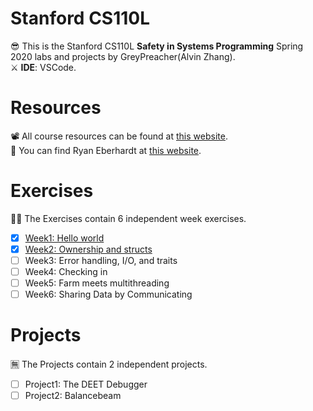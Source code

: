 # Stanford CS110L
😎 This is the Stanford CS110L **Safety in Systems Programming** Spring 2020 labs and projects by GreyPreacher(Alvin Zhang).  
⚔ **IDE**: VSCode.

# Resources
📽 All course resources can be found at [this website](https://reberhardt.com/cs110l/spring-2020/).  
📄 You can find Ryan Eberhardt at [this website](https://reberhardt.com/).

# Exercises
🐱‍👓 The Exercises contain 6 independent week exercises.

- [x] [Week1: Hello world](https://github.com/GreyPreacher/Stanford-CS110L/tree/main/week1)
- [x] [Week2: Ownership and structs](https://github.com/GreyPreacher/Stanford-CS110L/tree/main/week2)
- [ ] Week3: Error handling, I/O, and traits
- [ ] Week4: Checking in
- [ ] Week5: Farm meets multithreading
- [ ] Week6: Sharing Data by Communicating

# Projects
🈚 The Projects contain 2 independent projects.
- [ ] Project1: The DEET Debugger
- [ ] Project2: Balancebeam

